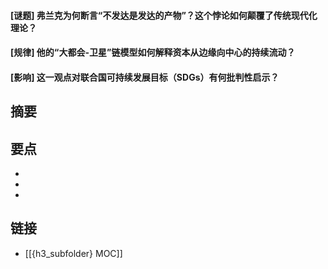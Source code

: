 #### [谜题] 弗兰克为何断言“不发达是发达的产物”？这个悖论如何颠覆了传统现代化理论？


#### [规律] 他的“大都会-卫星”链模型如何解释资本从边缘向中心的持续流动？


#### [影响] 这一观点对联合国可持续发展目标（SDGs）有何批判性启示？


## 摘要


## 要点

- 
- 
- 

## 链接

- [[{h3_subfolder} MOC]]
